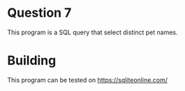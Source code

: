 # Question 7

This program is a SQL query that select distinct pet names.

# Building

This program can be tested on https://sqliteonline.com/